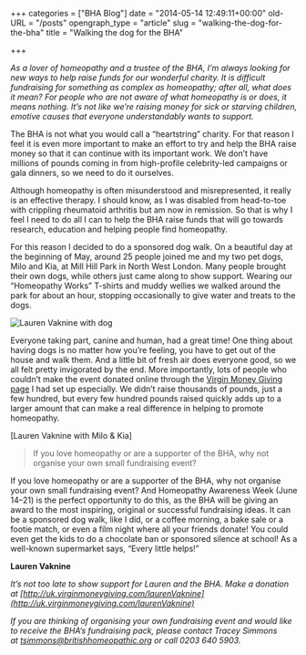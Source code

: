 +++
categories = ["BHA Blog"]
date = "2014-05-14 12:49:11+00:00"
old-URL = "/posts"
opengraph_type = "article"
slug = "walking-the-dog-for-the-bha"
title = "Walking the dog for the BHA"

+++

_As a lover of homeopathy and a trustee of the BHA, I’m always looking for new ways to help raise funds for our wonderful charity. It is difficult fundraising for something as complex as homeopathy; after all, what does it mean? For people who are not aware of what homeopathy is or does, it means nothing. It’s not like we’re raising money for sick or starving children, emotive causes that everyone understandably wants to support._

The BHA is not what you would call a “heartstring” charity. For that reason I feel it is even more important to make an effort to try and help the BHA raise money so that it can continue with its important work. We don’t have millions of pounds coming in from high-profile celebrity-led campaigns or gala dinners, so we need to do it ourselves.

Although homeopathy is often misunderstood and misrepresented, it really is an effective therapy. I should know, as I was disabled from head-to-toe with crippling rheumatoid arthritis but am now in remission. So that is why I feel I need to do all I can to help the BHA raise funds that will go towards research, education and helping people find homeopathy.

For this reason I decided to do a sponsored dog walk. On a beautiful day at the beginning of May, around 25 people joined me and my two pet dogs, Milo and Kia, at Mill Hill Park in North West London. Many people brought their own dogs, while others just came along to show support. Wearing our “Homeopathy Works” T-shirts and muddy wellies we walked around the park for about an hour, stopping occasionally to give water and treats to the dogs.

![Lauren Vaknine with dog](https://res.cloudinary.com/homeopathyuk/v1557403245/bha/dog-walking-pic-lauren-300x300.jpg)

Everyone taking part, canine and human, had a great time! One thing about having dogs is no matter how you’re feeling, you have to get out of the house and walk them. And a little bit of fresh air does everyone good, so we all felt pretty invigorated by the end. More importantly, lots of people who couldn’t make the event donated online through the [Virgin Money Giving page](http://uk.virginmoneygiving.com/laurenVaknine) I had set up especially. We didn’t raise thousands of pounds, just a few hundred, but every few hundred pounds raised quickly adds up to a larger amount that can make a real difference in helping to promote homeopathy.

[Lauren Vaknine with Milo & Kia]

<blockquote>If you love homeopathy or are a supporter of the BHA, why not organise your own small fundraising event?</blockquote>

If you love homeopathy or are a supporter of the BHA, why not organise your own small fundraising event? And Homeopathy Awareness Week (June 14–21) is the perfect opportunity to do this, as the BHA will be giving an award to the most inspiring, original or successful fundraising ideas. It can be a sponsored dog walk, like I did, or a coffee morning, a bake sale or a footie match, or even a film night where all your friends donate! You could even get the kids to do a chocolate ban or sponsored silence at school! As a well-known supermarket says, “Every little helps!”

**Lauren Vaknine**

_It’s not too late to show support for Lauren and the BHA.
Make a donation at [http://uk.virginmoneygiving.com/laurenVaknine](http://uk.virginmoneygiving.com/laurenVaknine)_

_If you are thinking of organising your own fundraising event and would like to receive the BHA’s fundraising pack, please contact Tracey Simmons at [tsimmons@britishhomeopathic.org](mailto:tsimmons@britishhomeopathic.org) or call 0203 640 5903._
